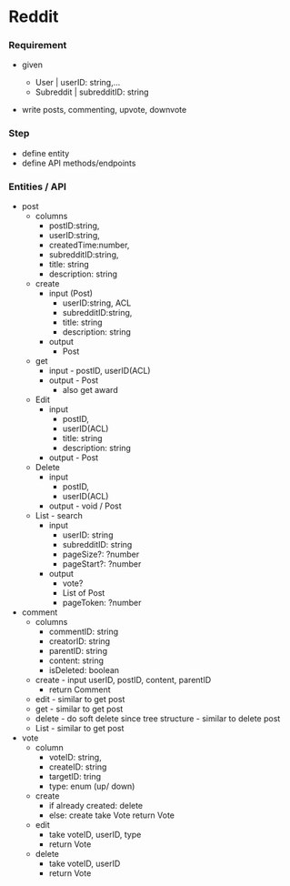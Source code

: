 
# Reddit

### Requirement
- given
  - User | userID: string,...
  - Subreddit | subredditID: string

- write posts, commenting, upvote, downvote


### Step
- define entity
- define API methods/endpoints

### Entities / API
- post
  - columns
    - postID:string, 
    - userID:string, 
    - createdTime:number, 
    - subredditID:string, 
    - title: string
    - description: string
  - create
    - input (Post)
      - userID:string, ACL
      - subredditID:string, 
      - title: string
      - description: string
    - output
      - Post
  - get
    - input - postID, userID(ACL)
    - output - Post 
      - also get award 
  - Edit
    - input 
      - postID, 
      - userID(ACL)
      - title: string
      - description: string
    - output - Post
  - Delete
    - input
      - postID, 
      - userID(ACL)
    - output - void / Post
  - List - search
    - input
      - userID: string
      - subredditID: string
      - pageSize?: ?number
      - pageStart?: ?number
    - output 
      - vote?
      - List of Post
      - pageToken: ?number
- comment
  - columns
    - commentID: string
    - creatorID: string
    - parentID: string
    - content: string
    - isDeleted: boolean
  - create - input userID, postID, content, parentID
    - return Comment
  - edit - similar to get post
  - get - similar to get post
  - delete - do soft delete since tree structure - similar to delete post
  - List - similar to get post
- vote
  - column 
    - voteID: string, 
    - createID: string
    - targetID: tring
    - type: enum (up/ down)
  - create
    - if already created: delete
    - else: create take Vote return Vote
  - edit
    - take voteID, userID, type
    - return Vote
  - delete
    - take voteID, userID
    - return Vote



